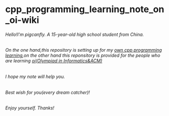# **cpp_programming_learning_note_on_oi-wiki**

###### Hello!I'm pigcanfly. A 15-year-old high school student from China.

###### On the one hand,this repository is setting up for my <u>own cpp programming learning</u>,on the other hand this reponsitory is provided for the people who are learning <u>oi(Olympiad in Informatics&ACM)</u>

###### I hope my note will help you.

###### Best wish for you(every dream catcher)!

###### Enjoy yourself. Thanks!

​                                                                        
